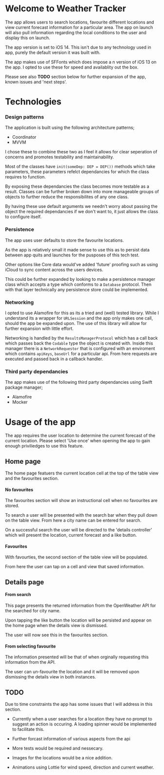 # Welcome to Weather Tracker

The app allows users to search locations, favourite different locations and view current forecast information for a particular area. The app on launch will also pull information regarding the local conditions to the user and display this on launch.

The app version is set to iOS 14. This isn't due to any technology used in app, purely the default version it was built with. 

The app makes use of SFFonts which does impose a n version of iOS 13 on the app. I opted to use these for speed and availablity out the box. 

Please see also **TODO** section below for further expansion of the app, known issues and 'next steps'.

# Technologies 

### Design patterns

The application is built using the following architecture patterns;

 - Coordinator 
 - MVVM

I chose these to combine these two as I feel it allows for clear seperation of concerns and promotes testability and maintainability. 

Most of the classes have `init(someDep: DEP = DEP())` methods which take parameters, these parameters refelct dependancies for which the class requires to function. 

By exposing these dependancies the class becomes more testable as a result. Classes can be further broken down into more manageable groups of objects to further reduce the responsibilites of any one class.

By having these use default arguments we needn't worry about passing the object the required dependancies if we don't want to, it just allows the class to configure itself. 

### Persistence

The app uses user defaults to store the favourite locations. 

As the app is relatively small it made sense to use this as to persist data between app quits and launches for the pusposes of this tech test. 

Other options like Core data would've added 'future' proofing such as using iCloud to sync content across the users devices.

This could be further expanded by looking to make a persistence manager class which accepts a type which conforms to a `Database` protocol. Then with that layer technically any persistence store could be implemented. 

### Networking

I opted to use Alamofire for this as its a tried and (well) tested library. While I understand its a wrapper for `URLSession` and the app only makes one call, should the app be expanded upon. The use of this library will allow for further expansion with little effort. 

Networking is handled by the `ResultsManagerProtocol` which has a call back which passes back the `Codable` type the object is created with. 
Inside this manager there is a `NetworkRequestor` that is configured with an enviroment which contains `apiKeys`, `baseUrl` for a particular api. From here requests are executed and passed back in a callback handler.


### Third party dependancies

The app makes use of the following third party dependancies using Swift package manager;

 - Alamofire
 - Mocker

# Usage of the app

The app requires the user location to determine the current forecast of the current location. Please select 'Use once' when opening the app to gain enough priviliedges to use this feature. 

## Home page

The home page featuers the current location cell at the top of the table view and the favourites section. 

#### No favourites

The favourites section will show an instructional cell when no favourites are stored. 

To search a user will be presented with the search bar when they pull down on the table view. From here a city name can be entered for search. 

On a successful search the user will be directed to the 'details controller' which will present the location, current forecast and a like button.

#### Favourites 

With favourties, the second section of the table view will be populated. 

From here the user can tap on a cell and view that saved information.

## Details page

#### From search

This page presents the returned information from the OpenWeather API for the searched for city name. 

Upon tapping the like button the location will be persisted and appear on the home page when the details view is dismissed. 

The user will now see this in the favourites section.

 #### From selecting favourite

The information presented will be that of when orginally requesting this information from the API. 

The user can un-favourite the location and it will be removed upon dismissing the details view in both instances. 

## TODO

Due to time constraints the app has some issues that I will address in this section.

- Currently when a user searches for a location they have no prompt to suggest an action is occuring. A loading spinner would be implemented to facilitate this. 

- Further forcast information of various aspects from the api

- More tests would be required and nessecary. 

- Images for the locations would be a nice addition. 

- Animations using Lottie for wind speed, direction and current weather.
